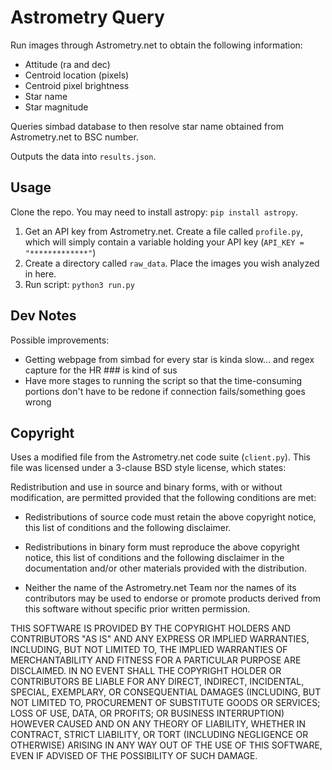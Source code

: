 # Astrometry Query

Run images through Astrometry.net to obtain the following information:
- Attitude (ra and dec)
- Centroid location (pixels)
- Centroid pixel brightness
- Star name
- Star magnitude

Queries simbad database to then resolve star name obtained from Astrometry.net to BSC number.

Outputs the data into `results.json`.

## Usage 
Clone the repo. You may need to install astropy: ``pip install astropy``.

1. Get an API key from Astrometry.net. Create a file called `profile.py`, which will simply contain a variable holding your API key (`API_KEY = "*************"`)
2. Create a directory called `raw_data`. Place the images you wish analyzed in here.
3. Run script: `python3 run.py`

## Dev Notes
Possible improvements:
- Getting webpage from simbad for every star is kinda slow... and regex capture for the HR \#\#\# is kind of sus
- Have more stages to running the script so that the time-consuming portions don't have to be redone if connection fails/something goes wrong

## Copyright

Uses a modified file from the Astrometry.net code suite (`client.py`). This file was licensed under a 3-clause BSD style license, which states:

Redistribution and use in source and binary forms, with or without
modification, are permitted provided that the following conditions are
met:

* Redistributions of source code must retain the above copyright
  notice, this list of conditions and the following disclaimer.

* Redistributions in binary form must reproduce the above copyright
  notice, this list of conditions and the following disclaimer in the
  documentation and/or other materials provided with the distribution.

* Neither the name of the Astrometry.net Team nor the names of its
  contributors may be used to endorse or promote products derived from
  this software without specific prior written permission.

THIS SOFTWARE IS PROVIDED BY THE COPYRIGHT HOLDERS AND CONTRIBUTORS
"AS IS" AND ANY EXPRESS OR IMPLIED WARRANTIES, INCLUDING, BUT NOT
LIMITED TO, THE IMPLIED WARRANTIES OF MERCHANTABILITY AND FITNESS FOR
A PARTICULAR PURPOSE ARE DISCLAIMED. IN NO EVENT SHALL THE COPYRIGHT
HOLDER OR CONTRIBUTORS BE LIABLE FOR ANY DIRECT, INDIRECT, INCIDENTAL,
SPECIAL, EXEMPLARY, OR CONSEQUENTIAL DAMAGES (INCLUDING, BUT NOT
LIMITED TO, PROCUREMENT OF SUBSTITUTE GOODS OR SERVICES; LOSS OF USE,
DATA, OR PROFITS; OR BUSINESS INTERRUPTION) HOWEVER CAUSED AND ON ANY
THEORY OF LIABILITY, WHETHER IN CONTRACT, STRICT LIABILITY, OR TORT
(INCLUDING NEGLIGENCE OR OTHERWISE) ARISING IN ANY WAY OUT OF THE USE
OF THIS SOFTWARE, EVEN IF ADVISED OF THE POSSIBILITY OF SUCH DAMAGE.
